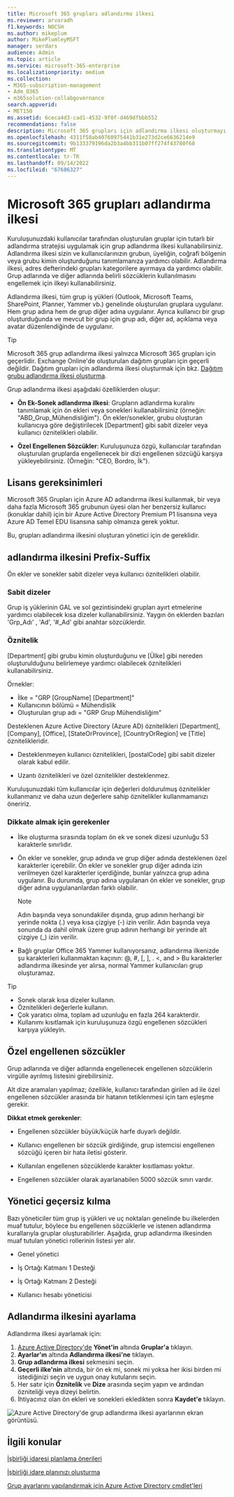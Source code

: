 ```yaml
---
title: Microsoft 365 grupları adlandırma ilkesi
ms.reviewer: arvaradh
f1.keywords: NOCSH
ms.author: mikeplum
author: MikePlumleyMSFT
manager: serdars
audience: Admin
ms.topic: article
ms.service: microsoft-365-enterprise
ms.localizationpriority: medium
ms.collection:
- M365-subscription-management
- Adm_O365
- m365solution-collabgovernance
search.appverid:
- MET150
ms.assetid: 6ceca4d3-cad1-4532-9f0f-d469dfbbb552
recommendations: false
description: Microsoft 365 grupları için adlandırma ilkesi oluşturmayı öğrenin.
ms.openlocfilehash: 4311f58ab40760975441b31e273d2ce6636214e9
ms.sourcegitcommit: 9b133379196da2b3a4bb311b07ff274f43780f68
ms.translationtype: MT
ms.contentlocale: tr-TR
ms.lasthandoff: 09/14/2022
ms.locfileid: "67686327"
---
```

# <a name="microsoft-365-groups-naming-policy"></a>Microsoft 365 grupları adlandırma ilkesi

Kuruluşunuzdaki kullanıcılar tarafından oluşturulan gruplar için tutarlı bir adlandırma stratejisi uygulamak için grup adlandırma ilkesi kullanabilirsiniz. Adlandırma ilkesi sizin ve kullanıcılarınızın grubun, üyeliğin, coğrafi bölgenin veya grubu kimin oluşturduğunu tanımlamanıza yardımcı olabilir. Adlandırma ilkesi, adres defterindeki grupları kategorilere ayırmaya da yardımcı olabilir. Grup adlarında ve diğer adlarında belirli sözcüklerin kullanılmasını engellemek için ilkeyi kullanabilirsiniz.

Adlandırma ilkesi, tüm grup iş yükleri (Outlook, Microsoft Teams, SharePoint, Planner, Yammer vb.) genelinde oluşturulan gruplara uygulanır. Hem grup adına hem de grup diğer adına uygulanır. Ayrıca kullanıcı bir grup oluşturduğunda ve mevcut bir grup için grup adı, diğer ad, açıklama veya avatar düzenlendiğinde de uygulanır.

> [!TIP]
> Microsoft 365 grup adlandırma ilkesi yalnızca Microsoft 365 grupları için geçerlidir. Exchange Online'de oluşturulan dağıtım grupları için geçerli değildir. Dağıtım grupları için adlandırma ilkesi oluşturmak için bkz. [Dağıtım grubu adlandırma ilkesi oluşturma](/exchange/recipients-in-exchange-online/manage-distribution-groups/create-group-naming-policy).

Grup adlandırma ilkesi aşağıdaki özelliklerden oluşur:

- **Ön Ek-Sonek adlandırma ilkesi**: Grupların adlandırma kuralını tanımlamak için ön ekleri veya sonekleri kullanabilirsiniz (örneğin: "ABD\_Grup\_Mühendisliğim"). Ön ekler/sonekler, grubu oluşturan kullanıcıya göre değiştirilecek [Department] gibi sabit dizeler veya kullanıcı öznitelikleri olabilir.

- **Özel Engellenen Sözcükler**: Kuruluşunuza özgü, kullanıcılar tarafından oluşturulan gruplarda engellenecek bir dizi engellenen sözcüğü karşıya yükleyebilirsiniz. (Örneğin: "CEO, Bordro, İk").

## <a name="licensing-requirements"></a>Lisans gereksinimleri

Microsoft 365 Grupları için Azure AD adlandırma ilkesi kullanmak, bir veya daha fazla Microsoft 365 grubunun üyesi olan her benzersiz kullanıcı (konuklar dahil) için bir Azure Active Directory Premium P1 lisansına veya Azure AD Temel EDU lisansına sahip olmanıza gerek yoktur.

Bu, grupları adlandırma ilkesini oluşturan yönetici için de gereklidir.

## <a name="prefix-suffix-naming-policy"></a>adlandırma ilkesini Prefix-Suffix

Ön ekler ve sonekler sabit dizeler veya kullanıcı öznitelikleri olabilir.

### <a name="fixed-strings"></a>Sabit dizeler

Grup iş yüklerinin GAL ve sol gezintisindeki grupları ayırt etmelerine yardımcı olabilecek kısa dizeler kullanabilirsiniz. Yaygın ön eklerden bazıları 'Grp\_Adı' , 'Ad', '\#\_Ad' gibi anahtar sözcüklerdir.

### <a name="attributes"></a>Öznitelik

[Department] gibi grubu kimin oluşturduğunu ve [Ülke] gibi nereden oluşturulduğunu belirlemeye yardımcı olabilecek öznitelikleri kullanabilirsiniz.

Örnekler:

- İlke = "GRP [GroupName] [Department]"
- Kullanıcının bölümü = Mühendislik
- Oluşturulan grup adı = "GRP Grup Mühendisliğim"

Desteklenen Azure Active Directory (Azure AD) öznitelikleri [Department], [Company], [Office], [StateOrProvince], [CountryOrRegion] ve [Title] öznitelikleridir.

- Desteklenmeyen kullanıcı öznitelikleri, [postalCode] gibi sabit dizeler olarak kabul edilir.

- Uzantı öznitelikleri ve özel öznitelikler desteklenmez.

Kuruluşunuzdaki tüm kullanıcılar için değerleri doldurulmuş öznitelikler kullanmanız ve daha uzun değerlere sahip öznitelikler kullanmamanızı öneririz.

### <a name="things-to-look-out-for"></a>Dikkate almak için gerekenler

- İlke oluşturma sırasında toplam ön ek ve sonek dizesi uzunluğu 53 karakterle sınırlıdır.

- Ön ekler ve sonekler, grup adında ve grup diğer adında desteklenen özel karakterler içerebilir. Ön ekler ve sonekler grup diğer adında izin verilmeyen özel karakterler içerdiğinde, bunlar yalnızca grup adına uygulanır. Bu durumda, grup adına uygulanan ön ekler ve sonekler, grup diğer adına uygulananlardan farklı olabilir.

  > [!NOTE]
  > Adın başında veya sonundakiler dışında, grup adının herhangi bir yerinde nokta (.) veya kısa çizgiye (-) izin verilir. Adın başında veya sonunda da dahil olmak üzere grup adının herhangi bir yerinde alt çizgiye (_) izin verilir.

- Bağlı gruplar Office 365 Yammer kullanıyorsanız, adlandırma ilkenizde şu karakterleri kullanmaktan kaçının: @, \#, \[, \], . \<, and \> Bu karakterler adlandırma ilkesinde yer alırsa, normal Yammer kullanıcıları grup oluşturamaz.

> [!Tip]
> - Sonek olarak kısa dizeler kullanın.
> - Öznitelikleri değerlerle kullanın.
> - Çok yaratıcı olma, toplam ad uzunluğu en fazla 264 karakterdir.
> - Kullanımı kısıtlamak için kuruluşunuza özgü engellenen sözcükleri karşıya yükleyin.

## <a name="custom-blocked-words"></a>Özel engellenen sözcükler

Grup adlarında ve diğer adlarında engellenecek engellenen sözcüklerin virgülle ayrılmış listesini girebilirsiniz.

Alt dize aramaları yapılmaz; özellikle, kullanıcı tarafından girilen ad ile özel engellenen sözcükler arasında bir hatanın tetiklenmesi için tam eşleşme gerekir.

**Dikkat etmek gerekenler**:

- Engellenen sözcükler büyük/küçük harfe duyarlı değildir.

- Kullanıcı engellenen bir sözcük girdiğinde, grup istemcisi engellenen sözcüğü içeren bir hata iletisi gösterir.

- Kullanılan engellenen sözcüklerde karakter kısıtlaması yoktur.

- Engellenen sözcükler olarak ayarlanabilen 5000 sözcük sınırı vardır.

## <a name="admin-override"></a>Yönetici geçersiz kılma

Bazı yöneticiler tüm grup iş yükleri ve uç noktaları genelinde bu ilkelerden muaf tutulur, böylece bu engellenen sözcüklerle ve istenen adlandırma kurallarıyla gruplar oluşturabilirler. Aşağıda, grup adlandırma ilkesinden muaf tutulan yönetici rollerinin listesi yer alır.

- Genel yönetici

- İş Ortağı Katmanı 1 Desteği

- İş Ortağı Katmanı 2 Desteği

- Kullanıcı hesabı yöneticisi

## <a name="how-to-set-up-the-naming-policy"></a>Adlandırma ilkesini ayarlama

Adlandırma ilkesi ayarlamak için:

1. [Azure Active Directory'de](https://aad.portal.azure.com) **Yönet'in** altında **Gruplar'a** tıklayın.
2. **Ayarlar'ın** altında **Adlandırma ilkesi'ne** tıklayın.
3. **Grup adlandırma ilkesi** sekmesini seçin.
4. **Geçerli ilke'nin** altında, bir ön ek mi, sonek mi yoksa her ikisi birden mi istediğinizi seçin ve uygun onay kutularını seçin.
5. Her satır için **Öznitelik** ve **Dize** arasında seçim yapın ve ardından özniteliği veya dizeyi belirtin.
6. İhtiyacınız olan ön ekleri ve sonekleri ekledikten sonra **Kaydet'e** tıklayın.

![Azure Active Directory'de grup adlandırma ilkesi ayarlarının ekran görüntüsü.](../media/groups-naming-policy-azure.png)

## <a name="related-topics"></a>İlgili konular

[İşbirliği idaresi planlama önerileri](collaboration-governance-overview.md#collaboration-governance-planning-recommendations)

[İşbirliği idare planınızı oluşturma](collaboration-governance-first.md)

[Grup ayarlarını yapılandırmak için Azure Active Directory cmdlet'leri](/azure/active-directory/enterprise-users/groups-settings-cmdlets)